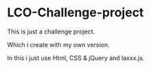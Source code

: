 # LCO-Challenge-project
This is just a challenge project.

Which i create with my own version.

In this i just use Html, CSS & jQuery and laxxx.js.
